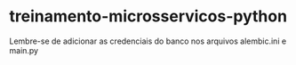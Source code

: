 # treinamento-microsservicos-python

Lembre-se de adicionar as credenciais do banco nos arquivos alembic.ini e main.py
